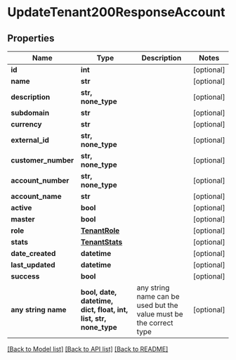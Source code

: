 # UpdateTenant200ResponseAccount


## Properties
Name | Type | Description | Notes
------------ | ------------- | ------------- | -------------
**id** | **int** |  | [optional] 
**name** | **str** |  | [optional] 
**description** | **str, none_type** |  | [optional] 
**subdomain** | **str** |  | [optional] 
**currency** | **str** |  | [optional] 
**external_id** | **str, none_type** |  | [optional] 
**customer_number** | **str, none_type** |  | [optional] 
**account_number** | **str, none_type** |  | [optional] 
**account_name** | **str** |  | [optional] 
**active** | **bool** |  | [optional] 
**master** | **bool** |  | [optional] 
**role** | [**TenantRole**](TenantRole.md) |  | [optional] 
**stats** | [**TenantStats**](TenantStats.md) |  | [optional] 
**date_created** | **datetime** |  | [optional] 
**last_updated** | **datetime** |  | [optional] 
**success** | **bool** |  | [optional] 
**any string name** | **bool, date, datetime, dict, float, int, list, str, none_type** | any string name can be used but the value must be the correct type | [optional]

[[Back to Model list]](../README.md#documentation-for-models) [[Back to API list]](../README.md#documentation-for-api-endpoints) [[Back to README]](../README.md)


